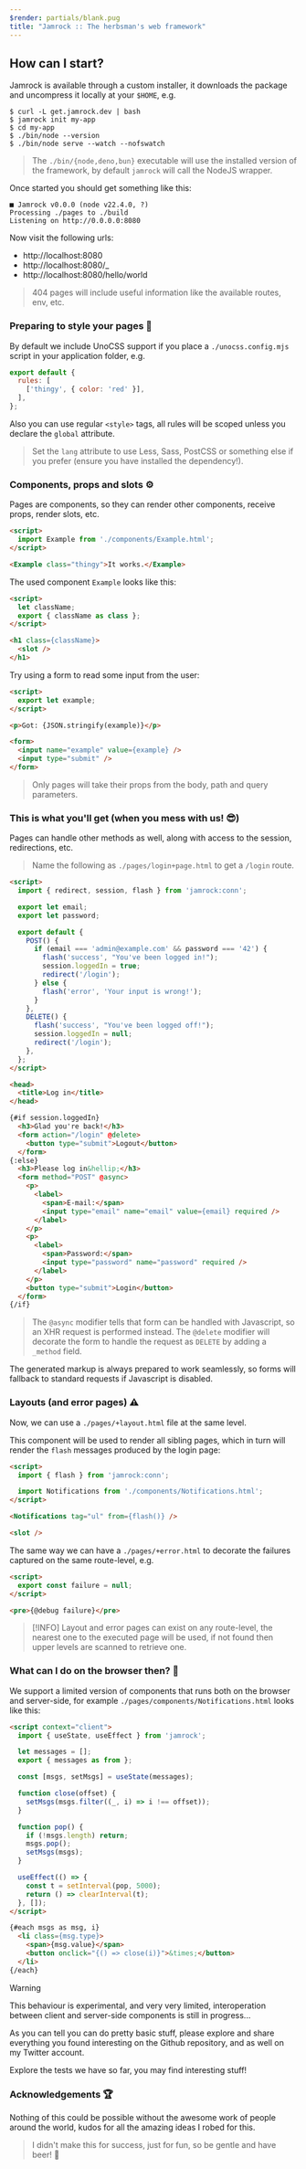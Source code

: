 ```yaml
---
$render: partials/blank.pug
title: "Jamrock :: The herbsman's web framework"
---
```


## How can I start?

Jamrock is available through a custom installer,
it downloads the package and uncompress it locally at your `$HOME`, e.g.

```shell
$ curl -L get.jamrock.dev | bash
$ jamrock init my-app
$ cd my-app
$ ./bin/node --version
$ ./bin/node serve --watch --nofswatch
```

> The `./bin/{node,deno,bun}` executable will use the installed version of the framework,
> by default `jamrock` will call the NodeJS wrapper.

Once started you should get something like this:

```text
■ Jamrock v0.0.0 (node v22.4.0, ?)
Processing ./pages to ./build
Listening on http://0.0.0.0:8080
```

Now visit the following urls:

- http://localhost:8080
- http://localhost:8080/_
- http://localhost:8080/hello/world

> 404 pages will include useful information like the available routes, env, etc.

### Preparing to style your pages 💅

By default we include UnoCSS support if you place a `./unocss.config.mjs` script in your application folder, e.g.

```js
export default {
  rules: [
    ['thingy', { color: 'red' }],
  ],
};
```

Also you can use regular `<style>` tags, all rules will be scoped unless you declare the `global` attribute.

> Set the `lang` attribute to use Less, Sass, PostCSS or something else if you prefer (ensure you have installed the dependency!).

### Components, props and slots ⚙️

Pages are components, so they can render other components, receive props, render slots, etc.

```html
<script>
  import Example from './components/Example.html';
</script>

<Example class="thingy">It works.</Example>
```

The used component `Example` looks like this:

```html
<script>
  let className;
  export { className as class };
</script>

<h1 class={className}>
  <slot />
</h1>
```

Try using a form to read some input from the user:

```html
<script>
  export let example;
</script>

<p>Got: {JSON.stringify(example)}</p>

<form>
  <input name="example" value={example} />
  <input type="submit" />
</form>
```

> Only pages will take their props from the body, path and query parameters.

### This is what you'll get (when you mess with us! 😎)

Pages can handle other methods as well, along with access to the session, redirections, etc.

> Name the following as `./pages/login+page.html` to get a `/login` route.

```html
<script>
  import { redirect, session, flash } from 'jamrock:conn';

  export let email;
  export let password;

  export default {
    POST() {
      if (email === 'admin@example.com' && password === '42') {
        flash('success', "You've been logged in!");
        session.loggedIn = true;
        redirect('/login');
      } else {
        flash('error', 'Your input is wrong!');
      }
    },
    DELETE() {
      flash('success', "You've been logged off!");
      session.loggedIn = null;
      redirect('/login');
    },
  };
</script>

<head>
  <title>Log in</title>
</head>

{#if session.loggedIn}
  <h3>Glad you're back!</h3>
  <form action="/login" @delete>
    <button type="submit">Logout</button>
  </form>
{:else}
  <h3>Please log in&hellip;</h3>
  <form method="POST" @async>
    <p>
      <label>
        <span>E-mail:</span>
        <input type="email" name="email" value={email} required />
      </label>
    </p>
    <p>
      <label>
        <span>Password:</span>
        <input type="password" name="password" required />
      </label>
    </p>
    <button type="submit">Login</button>
  </form>
{/if}
```

> The `@async` modifier tells that form can be handled with Javascript, so an XHR request is performed instead.
> The `@delete` modifier will decorate the form to handle the request as `DELETE` by adding a `_method` field.

The generated markup is always prepared to work seamlessly, so forms will fallback to standard requests if Javascript is disabled.

### Layouts (and error pages) ⚠️

Now, we can use a `./pages/+layout.html` file at the same level.

This component will be used to render all sibling pages, which in turn will render the `flash` messages produced by the login page:

```html
<script>
  import { flash } from 'jamrock:conn';

  import Notifications from './components/Notifications.html';
</script>

<Notifications tag="ul" from={flash()} />

<slot />
```

The same way we can have a `./pages/+error.html` to decorate the failures captured on the same route-level, e.g.

```html
<script>
  export const failure = null;
</script>

<pre>{@debug failure}</pre>
```

> [!INFO]
> Layout and error pages can exist on any route-level, the nearest one to the executed page will be used, if not found then upper levels are scanned to retrieve one.

### What can I do on the browser then? 🤔

We support a limited version of components that runs both on the browser and server-side,
for example `./pages/components/Notifications.html` looks like this:

```html
<script context="client">
  import { useState, useEffect } from 'jamrock';

  let messages = [];
  export { messages as from };

  const [msgs, setMsgs] = useState(messages);

  function close(offset) {
    setMsgs(msgs.filter((_, i) => i !== offset));
  }

  function pop() {
    if (!msgs.length) return;
    msgs.pop();
    setMsgs(msgs);
  }

  useEffect(() => {
    const t = setInterval(pop, 5000);
    return () => clearInterval(t);
  }, []);
</script>

{#each msgs as msg, i}
  <li class={msg.type}>
    <span>{msg.value}</span>
    <button onclick="{() => close(i)}">&times;</button>
  </li>
{/each}
```

> [!WARNING]
> This behaviour is experimental, and very very limited, interoperation between client and server-side components is still in progress...

As you can tell you can do pretty basic stuff, please explore and share everything you found interesting on the Github repository, and as well on my Twitter account.

Explore the tests we have so far, you may find interesting stuff!

### Acknowledgements 🏆

Nothing of this could be possible without the awesome work of people around the world,
kudos for all the amazing ideas I robed for this.

> I didn't make this for success, just for fun, so be gentle and have beer! 🍻
